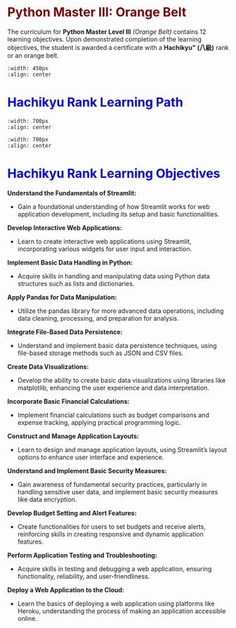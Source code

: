# <font color = "maroon">Python Master III: Orange Belt</font>

The curriculum for **Python Master Level III** *(Orange Belt)* contains 12 learning objectives. Upon demonstrated completion of the learning objectives, the student is awarded a certificate with a  **Hachikyu" (八級)** rank or an orange belt.

```{image} /images/hachikyu.png
:width: 450px
:align: center
```


# <font color = "blue">Hachikyu Rank Learning Path</font>


```{image} /images/hachikyu1path.png
:width: 700px
:align: center
```

```{image} /images/hachikyu2path.png
:width: 700px
:align: center
```

# <font color = "blue">Hachikyu Rank Learning Objectives</font>

**Understand the Fundamentals of Streamlit:** 

- Gain a foundational understanding of how Streamlit works for web application development, including its setup and basic functionalities.

**Develop Interactive Web Applications:** 
- Learn to create interactive web applications using Streamlit, incorporating various widgets for user input and interaction.

**Implement Basic Data Handling in Python:** 
- Acquire skills in handling and manipulating data using Python data structures such as lists and dictionaries.

**Apply Pandas for Data Manipulation:** 
- Utilize the pandas library for more advanced data operations, including data cleaning, processing, and preparation for analysis.

**Integrate File-Based Data Persistence:** 
- Understand and implement basic data persistence techniques, using file-based storage methods such as JSON and CSV files.

**Create Data Visualizations:** 
- Develop the ability to create basic data visualizations using libraries like matplotlib, enhancing the user experience and data interpretation.

**Incorporate Basic Financial Calculations:** 
- Implement financial calculations such as budget comparisons and expense tracking, applying practical programming logic.

**Construct and Manage Application Layouts:** 
- Learn to design and manage application layouts, using Streamlit’s layout options to enhance user interface and experience.

**Understand and Implement Basic Security Measures:**
- Gain awareness of fundamental security practices, particularly in handling sensitive user data, and implement basic security measures like data encryption.

**Develop Budget Setting and Alert Features:** 
- Create functionalities for users to set budgets and receive alerts, reinforcing skills in creating responsive and dynamic application features.

**Perform Application Testing and Troubleshooting:**
- Acquire skills in testing and debugging a web application, ensuring functionality, reliability, and user-friendliness.

**Deploy a Web Application to the Cloud:** 
- Learn the basics of deploying a web application using platforms like Heroku, understanding the process of making an application accessible online.